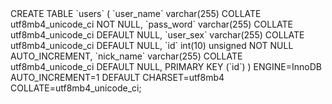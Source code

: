 

<sql>
CREATE TABLE `users` (
`user_name` varchar(255) COLLATE utf8mb4_unicode_ci NOT NULL,
`pass_word` varchar(255) COLLATE utf8mb4_unicode_ci DEFAULT NULL,
`user_sex` varchar(255) COLLATE utf8mb4_unicode_ci DEFAULT NULL,
`id` int(10) unsigned NOT NULL AUTO_INCREMENT,
`nick_name` varchar(255) COLLATE utf8mb4_unicode_ci DEFAULT NULL,
PRIMARY KEY (`id`)
) ENGINE=InnoDB AUTO_INCREMENT=1 DEFAULT CHARSET=utf8mb4 COLLATE=utf8mb4_unicode_ci;
</sql>